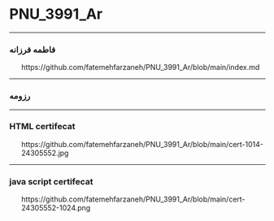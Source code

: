 # PNU_3991_Ar
---
### فاطمه فرزانه

<OL>
 
 <div>https://github.com/fatemehfarzaneh/PNU_3991_Ar/blob/main/index.md</div>
 </ol>


---
###  رزومه
<OL>
 
 
 </ol>

---
### HTML certifecat
<OL>
 <div>https://github.com/fatemehfarzaneh/PNU_3991_Ar/blob/main/cert-1014-24305552.jpg </div>
 
 </ol>
 
 
 
---
### java script certifecat
<OL>
 
 <div>https://github.com/fatemehfarzaneh/PNU_3991_Ar/blob/main/cert-24305552-1024.png</div>
 </ol>
